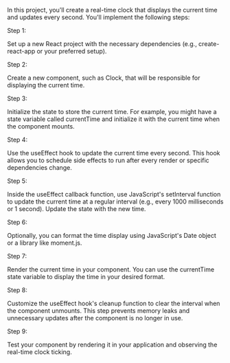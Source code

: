 
In this project, you'll create
a real-time clock that displays
the current time and updates
every second. You'll implement
the following steps:

Step 1:

Set up a new React project with
the necessary dependencies 
(e.g., create-react-app or
your preferred setup).

Step 2:

Create a new component,
such as Clock, that will be 
responsible for displaying
the current time.

Step 3:

Initialize the state to store
the current time. For example,
you might have a state variable
called currentTime and initialize
it with the current time when
the component mounts.

Step 4:

Use the useEffect hook to update
the current time every second.
This hook allows you to schedule
side effects to run after every
render or specific dependencies change.

Step 5:

Inside the useEffect callback
function, use JavaScript's setInterval
function to update the current time
at a regular interval (e.g., every
1000 milliseconds or 1 second).
Update the state with the new time.

Step 6:

Optionally, you can format the time
display using JavaScript's Date object
or a library like moment.js.

Step 7:

Render the current time in your
component. You can use the currentTime
state variable to display the time
in your desired format.

Step 8:

Customize the useEffect hook's cleanup
function to clear the interval when
the component unmounts. This step
prevents memory leaks and unnecessary
updates after the component is no
longer in use.

Step 9:

Test your component by rendering it
in your application and observing
the real-time clock ticking.

